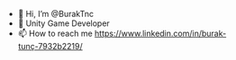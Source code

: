 - 👋 Hi, I’m @BurakTnc
- 🌱 Unity Game Developer
- 📫 How to reach me https://www.linkedin.com/in/burak-tunç-7932b2219/

<!---
BurakTnc/BurakTnc is a ✨ special ✨ repository because its `README.md` (this file) appears on your GitHub profile.
You can click the Preview link to take a look at your changes.
--->

